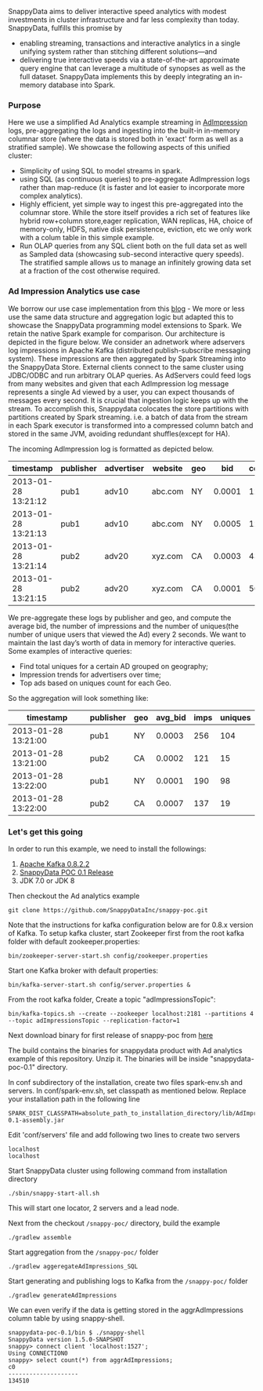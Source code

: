 SnappyData aims to deliver interactive speed analytics with modest investments in cluster infrastructure and far less complexity than today. SnappyData, fulfills this promise by 
- enabling streaming, transactions and interactive analytics in a single unifying system rather than stitching different solutions—and 
- delivering true interactive speeds via a state-of-the-art approximate query engine that can leverage a multitude of synopses as well as the full dataset. SnappyData implements this by deeply integrating an in-memory database into Spark. 

### Purpose
Here we use a simplified Ad Analytics example streaming in [AdImpression](https://en.wikipedia.org/wiki/Impression_(online_media)) logs, pre-aggregating the logs and ingesting into the built-in in-memory columnar store (where the data is stored both in 'exact' form as well as a stratified sample). 
We showcase the following aspects of this unified cluster:
- Simplicity of using SQL to model streams in spark. 
- using SQL (as continuous queries) to pre-aggregate AdImpression logs rather than map-reduce (it is faster and lot easier to incorporate more complex analytics).
- Highly efficient, yet simple way to ingest this pre-aggregated into the columnar store. While the store itself provides a rich set of features like hybrid row+column store,eager replication, WAN replicas, HA, choice of memory-only, HDFS, native disk persistence, eviction, etc we only work with a colum table in this simple example.
- Run OLAP queries from any SQL client both on the full data set as well as Sampled data (showcasing sub-second interactive query speeds). The stratified sample allows us to manage an infinitely growing data set at a fraction of the cost otherwise required.

### Ad Impression Analytics use case
We borrow our use case implementation from this [blog](https://chimpler.wordpress.com/2014/07/01/implementing-a-real-time-data-pipeline-with-spark-streaming/) - We more or less use the same data structure and aggregation logic but adapted this to showcase the SnappyData programming model extensions to Spark. We retain the native Spark example for comparison. 
Our architecture is depicted in the figure below. 
We consider an adnetwork where adservers log impressions in Apache Kafka (distributed publish-subscribe messaging system). These impressions are then aggregated by Spark Streaming into the SnappyData Store. External clients connect to the same cluster using JDBC/ODBC and run arbitrary OLAP queries. 
As AdServers could feed logs from many websites and given that each AdImpression log message represents a single Ad viewed by a user, you can expect thousands of messages every second. It is crucial that ingestion logic keeps up with the stream. To accomplish this, Snappydata colocates the store partitions with partitions created by Spark streaming. i.e. a batch of data from the stream in each Spark executor is transformed into a compressed column batch and stored in the same JVM, avoiding redundant shuffles(except for HA). 

The incoming AdImpression log is formatted as depicted below. 

|timestamp           |publisher |advertiser| website  |geo|bid    |cookie|
|--------------------|----------|----------|----------|---|-------|------|
|2013-01-28 13:21:12 |     pub1 |     adv10|   abc.com| NY| 0.0001|  1214|
|2013-01-28 13:21:13 |     pub1 |     adv10|   abc.com| NY| 0.0005|  1214|
|2013-01-28 13:21:14 |     pub2 |     adv20|   xyz.com| CA| 0.0003|  4321|
|2013-01-28 13:21:15 |     pub2 |     adv20|   xyz.com| CA| 0.0001|  5675|

We pre-aggregate these logs by publisher and geo, and compute the average bid, the number of impressions and the number of uniques(the number of unique users that viewed the Ad) every 2 seconds. We want to maintain the last day’s worth of data in memory for interactive queries. 
Some examples of interactive queries:  
- Find total uniques for a certain AD grouped on geography; 
- Impression trends for advertisers over time; 
- Top ads based on uniques count for each Geo. 

So the aggregation will look something like:

|timestamp           |publisher |geo    | avg_bid  |imps|uniques|
|--------------------|----------|-------|----------|----|-------|
|2013-01-28 13:21:00 |     pub1 |    NY |  0.0003  | 256| 104   |
|2013-01-28 13:21:00 |     pub2 |    CA |  0.0002  | 121| 15    |
|2013-01-28 13:22:00 |     pub1 |    NY |  0.0001  | 190| 98    |
|2013-01-28 13:22:00 |     pub2 |    CA |  0.0007  | 137| 19    |

### Let's get this going
In order to run this example, we need to install the followings:

1. [Apache Kafka 0.8.2.2](http://kafka.apache.org/downloads.html)
2. [SnappyData POC 0.1 Release](https://github.com/SnappyDataInc/snappy-poc/releases/download/v0.1/snappydata-poc-0.1-bin.tar.gz)
3. JDK 7.0 or JDK 8

Then checkout the Ad analytics example
```
git clone https://github.com/SnappyDataInc/snappy-poc.git
```

Note that the instructions for kafka configuration below are for 0.8.x version of Kafka.
To setup kafka cluster, start Zookeeper first from the root kafka folder with default zookeeper.properties:
```
bin/zookeeper-server-start.sh config/zookeeper.properties
```

Start one Kafka broker with default properties:
```
bin/kafka-server-start.sh config/server.properties &
```

From the root kafka folder, Create a topic "adImpressionsTopic":
```
bin/kafka-topics.sh --create --zookeeper localhost:2181 --partitions 4 --topic adImpressionsTopic --replication-factor=1
```

Next download binary for first release of snappy-poc from [here](
https://github.com/SnappyDataInc/snappy-poc/releases/download/v0.1/snappydata-poc-0.1-bin.tar.gz)

The build contains the binaries for snappydata product with Ad analytics example of this repository.
Unzip it. The binaries will be inside "snappydata-poc-0.1" directory.

In conf subdirectory of the installation, create two files spark-env.sh and servers.
In conf/spark-env.sh, set classpath as mentioned below. Replace your installation path in the following line
```
SPARK_DIST_CLASSPATH=absolute_path_to_installation_directory/lib/AdImpressionLogAggr-0.1-assembly.jar
```

Edit 'conf/servers' file and add following two lines to create two servers 
```
localhost
localhost 
```

Start SnappyData cluster using following command from installation directory

```
./sbin/snappy-start-all.sh 
```

This will start one locator, 2 servers and a lead node.

Next from the checkout `/snappy-poc/` directory, build the example
```
./gradlew assemble
```

Start aggregation from the `/snappy-poc/` folder
```
./gradlew aggeregateAdImpressions_SQL
```

Start generating and publishing logs to Kafka from the `/snappy-poc/` folder
```
./gradlew generateAdImpressions
```
We can even verify if the data is getting stored in the aggrAdImpressions column table by using snappy-shell.
```
snappydata-poc-0.1/bin $ ./snappy-shell
SnappyData version 1.5.0-SNAPSHOT
snappy> connect client 'localhost:1527';
Using CONNECTION0
snappy> select count(*) from aggrAdImpressions;
c0                 
--------------------
134510 
```

